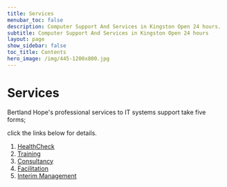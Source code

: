```yaml
---
title: Services
menubar_toc: false
description: Computer Support And Services in Kingston Open 24 hours.
subtitle: Computer Support And Services in Kingston Open 24 hours
layout: page
show_sidebar: false
toc_title: Contents
hero_image: /img/445-1200x800.jpg
---
```


# Services

Bertland Hope's professional services to IT systems support take five forms;

click the links below for details.
	
1. <a href="/services/HealthCheck" target="_blank">HealthCheck</a>
2. <a href="/services/Training" target="_blank">Training</a>
3. <a href="/services/Consultancy" target="_blank">Consultancy</a>
4. <a href="/services/Facilitation" target="_blank">Facilitation</a>
5. <a href="/services/InterimManagement" target="_blank">Interim Management</a>


